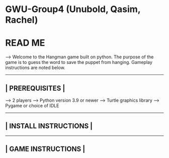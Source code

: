 # GWU-Group4 (Unubold, Qasim, Rachel)


# READ ME

--> Welcome to the Hangman game built on python. The purpose of the game is to guess the word to save the puppet from hanging. Gameplay instructions are noted below.

-----------------
| PREREQUISITES |
-----------------

--> 2 players
--> Python version 3.9 or newer
--> Turtle graphics library
--> Pygame or choice of IDLE


------------------------
| INSTALL INSTRUCTIONS |
------------------------



---------------------
| GAME INSTRUCTIONS |
---------------------


